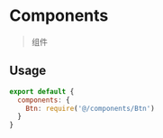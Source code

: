 # Components

> 组件

## Usage

```js
export default {
  components: {
    Btn: require('@/components/Btn')
  }
}
```